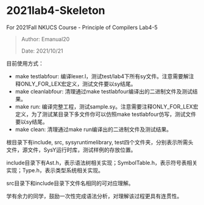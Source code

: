 # 2021lab4-Skeleton
For 2021Fall NKUCS Course - Principle of Compilers Lab4-5

> Author: Emanual20
> 
> Date: 2021/10/21

目前使用方式：

- make testlabfour: 编译lexer.l，测试test/lab4下所有sy文件。注意需要解注释ONLY_FOR_LEX宏定义，测试文件要以sy结尾。
- make cleanlabfour: 清理通过make testlabfour编译出的二进制文件及测试结果。
- make run: 编译完整工程，测试sample.sy。注意需要注释ONLY_FOR_LEX宏定义，为了测试某目录下多文件你可以仿照make testlabfour仿写，测试文件要以sy结尾。
- make clean: 清理通过make run编译出的二进制文件及测试结果。

根目录下有include, src, sysyruntimelibrary, test四个文件夹，分别表示所需头文件，源文件，SysY运行时库，测试样例的存放位置。

include目录下有Ast.h，表示语法树相关实现；SymbolTable.h，表示符号表相关实现；Type.h，表示类型系统相关实现。

src目录下和include目录下文件名相同的可对应理解。

学有余力的同学，鼓励一次性完成语法分析，对理解该过程更具有连贯性。 

